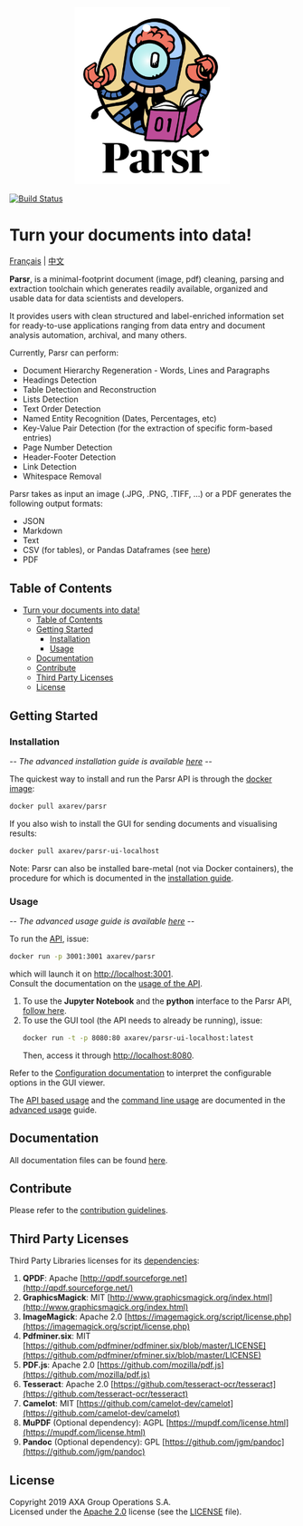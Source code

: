 <p align='center'>
  <img src="logo.png" width="275">
</p>

[![Build Status](https://cloud.drone.io/api/badges/axa-group/Parsr/status.svg)](https://cloud.drone.io/axa-group/Parsr)

# Turn your documents into data!

[Français](README_fr.md) | [中文](README_zh-cn.md)

**Parsr**, is a minimal-footprint document (image, pdf) cleaning, parsing and extraction toolchain which generates readily available, organized and usable data for data scientists and developers.

It provides users with clean structured and label-enriched information set for ready-to-use applications ranging from data entry and document analysis automation, archival, and many others.

Currently, Parsr can perform:

- Document Hierarchy Regeneration - Words, Lines and Paragraphs
- Headings Detection
- Table Detection and Reconstruction
- Lists Detection
- Text Order Detection
- Named Entity Recognition (Dates, Percentages, etc)
- Key-Value Pair Detection (for the extraction of specific form-based entries)
- Page Number Detection
- Header-Footer Detection
- Link Detection
- Whitespace Removal

Parsr takes as input an image (.JPG, .PNG, .TIFF, ...) or a PDF generates the following output formats:

- JSON
- Markdown
- Text
- CSV (for tables), or Pandas Dataframes (see [here](demo/jupyter-notebook/parsr_api.py))
- PDF

## Table of Contents
- [Turn your documents into data!](#turn-your-documents-into-data)
  - [Table of Contents](#table-of-contents)
  - [Getting Started](#getting-started)
    - [Installation](#installation)
    - [Usage](#usage)
  - [Documentation](#documentation)
  - [Contribute](#contribute)
  - [Third Party Licenses](#third-party-licenses)
  - [License](#license)

## Getting Started

### Installation

*-- The advanced installation guide is available [here](docs/installation.md) --*

The quickest way to install and run the Parsr API is through the [docker image](https://hub.docker.com/r/axarev/parsr):

```sh
docker pull axarev/parsr
```

If you also wish to install the GUI for sending documents and visualising results:
```sh
docker pull axarev/parsr-ui-localhost
```

Note: Parsr can also be installed bare-metal (not via Docker containers), the procedure for which is documented in the [installation guide](docs/installation.md).

### Usage

*-- The advanced usage guide is available [here](docs/usage.md) --*

To run the [API](docs/api-guide.md), issue:
```sh
docker run -p 3001:3001 axarev/parsr
```
which will launch it on [http://localhost:3001](http://localhost:3001).  
Consult the documentation on the [usage of the API](docs/api-guide.md).

1. To use the **Jupyter Notebook** and the **python** interface to the Parsr API, [follow here](demo/jupyter-notebook).
2. To use the GUI tool (the API needs to already be running), issue:
    ```sh
    docker run -t -p 8080:80 axarev/parsr-ui-localhost:latest
    ```
    Then, access it through [http://localhost:8080](http://localhost:8080).


Refer to the [Configuration documentation](docs/configuration.md) to interpret the configurable options in the GUI viewer.

The [API based usage](docs/usage.md#13-api) and the [command line usage](docs/usage.md#123-command-line-usage) are documented in the [advanced usage](docs/usage.md) guide.

## Documentation

All documentation files can be found [here](docs/README.md).

## Contribute

Please refer to the [contribution guidelines](CONTRIBUTING.md).

## Third Party Licenses

Third Party Libraries licenses for its [dependencies](docs/dependencies.md):

1. **QPDF**: Apache [http://qpdf.sourceforge.net](http://qpdf.sourceforge.net/)
2. **GraphicsMagick**: MIT [http://www.graphicsmagick.org/index.html](http://www.graphicsmagick.org/index.html)
3. **ImageMagick**: Apache 2.0 [https://imagemagick.org/script/license.php](https://imagemagick.org/script/license.php)
4. **Pdfminer.six**: MIT [https://github.com/pdfminer/pdfminer.six/blob/master/LICENSE](https://github.com/pdfminer/pfminer.six/blob/master/LICENSE)
5. **PDF.js**: Apache 2.0 [https://github.com/mozilla/pdf.js](https://github.com/mozilla/pdf.js)
6. **Tesseract**: Apache 2.0 [https://github.com/tesseract-ocr/tesseract](https://github.com/tesseract-ocr/tesseract)
7. **Camelot**: MIT [https://github.com/camelot-dev/camelot](https://github.com/camelot-dev/camelot)
8. **MuPDF** (Optional dependency): AGPL [https://mupdf.com/license.html](https://mupdf.com/license.html)
9. **Pandoc** (Optional dependency): GPL [https://github.com/jgm/pandoc](https://github.com/jgm/pandoc)

## License

Copyright 2019 AXA Group Operations S.A.  
Licensed under the [Apache 2.0](http://www.apache.org/licenses/LICENSE-2.0) license (see the [LICENSE](LICENSE) file).
